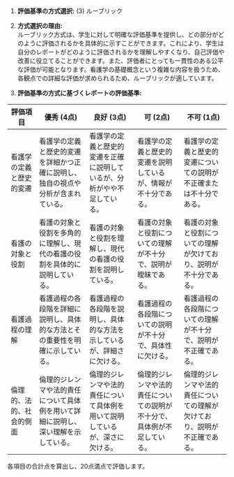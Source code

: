 1. **評価基準の方式選択:** (3) ルーブリック

2. **方式選択の理由:**  
ルーブリック方式は、学生に対して明確な評価基準を提供し、どの部分がどのように評価されるかを具体的に示すことができます。これにより、学生は自分のレポートがどのように評価されるかを理解しやすくなり、自己評価や改善に役立てることができます。また、評価者にとっても一貫性のある公平な評価が可能となります。看護学の基礎概念という複雑な内容を扱うため、各観点での詳細な評価が求められるため、ルーブリックが適しています。

3. **評価基準の方式に基づくレポートの評価基準:**

| 評価項目 | 優秀 (4点) | 良好 (3点) | 可 (2点) | 不可 (1点) |
|----------|------------|------------|----------|------------|
| 看護学の定義と歴史的変遷 | 看護学の定義と歴史的変遷を詳細かつ正確に説明し、独自の視点や分析が含まれている。 | 看護学の定義と歴史的変遷を正確に説明しているが、分析がやや不足している。 | 看護学の定義と歴史的変遷を説明しているが、情報が不十分である。 | 看護学の定義と歴史的変遷についての説明が不正確または不十分である。 |
| 看護の対象と役割 | 看護の対象と役割を多角的に理解し、現代の看護の役割を具体的に説明している。 | 看護の対象と役割を理解し、現代の看護の役割を説明している。 | 看護の対象と役割についての理解が不十分で、説明が曖昧である。 | 看護の対象と役割についての理解が欠けており、説明が不十分である。 |
| 看護過程の理解 | 看護過程の各段階を詳細に説明し、具体的な方法とその重要性を明確に示している。 | 看護過程の各段階を説明し、具体的な方法を示しているが、詳細さに欠ける。 | 看護過程の各段階についての説明が不十分で、具体性に欠ける。 | 看護過程の各段階についての理解が不十分で、説明が不正確である。 |
| 倫理的、法的、社会的側面 | 倫理的ジレンマや法的責任について具体例を用いて詳細に説明し、深い理解を示している。 | 倫理的ジレンマや法的責任について具体例を用いて説明しているが、深さに欠ける。 | 倫理的ジレンマや法的責任についての説明が不十分で、具体例が不足している。 | 倫理的ジレンマや法的責任についての理解が欠けており、説明が不正確である。 |

各項目の合計点を算出し、20点満点で評価します。